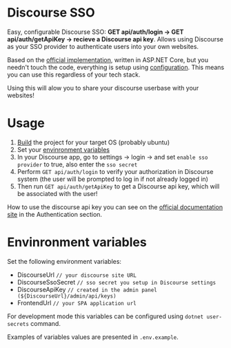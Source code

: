# Discourse SSO

Easy, configurable Discourse SSO: **GET api/auth/login -> GET api/auth/getApiKey -> recieve a Discourse api key**. Allows using Discourse as your SSO provider to authenticate users into your own websites.

Based on the [official implementation](https://meta.discourse.org/t/using-discourse-as-a-sso-provider/32974), written in ASP.NET Core, but you needn't touch the code, everything is setup using [configuration](#configuration). This means you can use this regardless of your tech stack.

Using this will alow you to share your discourse userbase with your websites!

# Usage

1. [Build](https://docs.microsoft.com/en-us/dotnet/articles/core/deploying/) the project for your target OS (probably ubuntu)
2. Set your [envinronment variables](#envinronment-variables)
3. In your Discourse app, go to settings -> login -> and set `enable sso provider` to true, also enter the `sso secret`
4. Perform `GET api/auth/login` to verify your authorization in Discourse system (the user will be prompted to log in if not already logged in)
5. Then run `GET api/auth/getApiKey` to get a Discourse api key, which will be associated with the user!

How to use the discourse api key you can see on the [official documentation site](https://docs.discourse.org/) in the Authentication section.

# Envinronment variables

Set the following environment variables:

-   DiscourseUrl `// your discourse site URL`
-   DiscourseSsoSecret `// sso secret you setup in Discourse settings`
-   DiscourseApiKey `// created in the admin panel (${DiscourseUrl}/admin/api/keys)`
-   FrontendUrl `// your SPA application url`

For development mode this variables can be configured using `dotnet user-secrets` command.

Examples of variables values are presented in `.env.example`.

